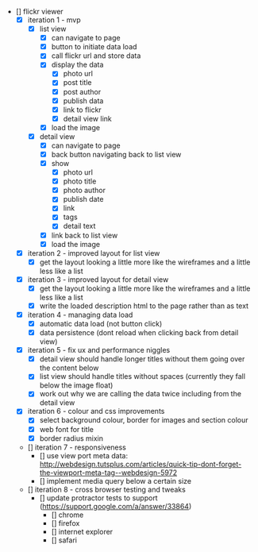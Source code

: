 - [] flickr viewer
	- [x] iteration 1 - mvp
		- [x] list view
			- [x] can navigate to page
			- [x] button to initiate data load
			- [x] call flickr url and store data
			- [x] display the data
				- [x] photo url
				- [x] post title
				- [x] post author
				- [x] publish data
				- [x] link to flickr
				- [x] detail view link
			- [x] load the image
		- [x] detail view
			- [x] can navigate to page
			- [x] back button navigating back to list view
			- [x] show
				- [x] photo url
				- [x] photo title
				- [x] photo author
				- [x] publish date
				- [x] link
				- [x] tags
				- [x] detail text
			- [x] link back to list view
			- [x] load the image
	- [x] iteration 2 - improved layout for list view
		- [x] get the layout looking a little more like the wireframes and a little less like a list
	- [x] iteration 3 - improved layout for detail view
		- [x] get the layout looking a little more like the wireframes and a little less like a list
		- [x] write the loaded description html to the page rather than as text
	- [x] iteration 4 - managing data load
		- [x] automatic data load (not button click)
		- [x] data persistence (dont reload when clicking back from detail view)
	- [x] iteration 5 - fix ux and performance niggles
		- [x] detail view should handle longer titles without them going over the content below
		- [x] list view should handle titles without spaces (currently they fall below the image float)
		- [x] work out why we are calling the data twice including from the detail view
	- [x] iteration 6 - colour and css improvements
		- [x] select background colour, border for images and section colour
		- [x] web font for title
		- [x] border radius mixin
	- [] iteration 7 - responsiveness
		- [] use view port meta data: http://webdesign.tutsplus.com/articles/quick-tip-dont-forget-the-viewport-meta-tag--webdesign-5972
		- [] implement media query below a certain size
	- [] iteration 8 - cross browser testing and tweaks
		- [] update protractor tests to support (https://support.google.com/a/answer/33864)
			- [] chrome
			- [] firefox
			- [] internet explorer
			- [] safari	
